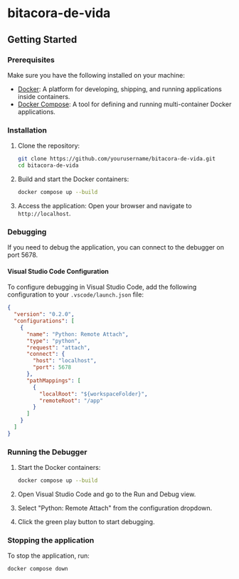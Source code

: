 # bitacora-de-vida

## Getting Started

### Prerequisites

Make sure you have the following installed on your machine:

- [Docker](https://www.docker.com/): A platform for developing, shipping, and running applications inside containers.
- [Docker Compose](https://docs.docker.com/compose/): A tool for defining and running multi-container Docker applications.

### Installation

1. Clone the repository:

   ```sh
   git clone https://github.com/yourusername/bitacora-de-vida.git
   cd bitacora-de-vida
   ```

2. Build and start the Docker containers:

   ```sh
   docker compose up --build
   ```

3. Access the application:
   Open your browser and navigate to `http://localhost`.

### Debugging

If you need to debug the application, you can connect to the debugger on port 5678.

#### Visual Studio Code Configuration

To configure debugging in Visual Studio Code, add the following configuration to your `.vscode/launch.json` file:

```json
{
  "version": "0.2.0",
  "configurations": [
    {
      "name": "Python: Remote Attach",
      "type": "python",
      "request": "attach",
      "connect": {
        "host": "localhost",
        "port": 5678
      },
      "pathMappings": [
        {
          "localRoot": "${workspaceFolder}",
          "remoteRoot": "/app"
        }
      ]
    }
  ]
}
```

### Running the Debugger

1. Start the Docker containers:

   ```sh
   docker compose up --build
   ```

2. Open Visual Studio Code and go to the Run and Debug view.

3. Select "Python: Remote Attach" from the configuration dropdown.

4. Click the green play button to start debugging.

### Stopping the application

To stop the application, run:

```sh
docker compose down
```
